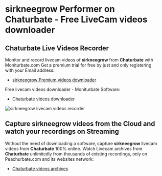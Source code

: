 # sirkneegrow Performer on Chaturbate - Free LiveCam videos downloader

## Chaturbate Live Videos Recorder

Monitor and record livecam videos of **sirkneegrow** from **Chaturbate** with Moniturbate.com
Get a premium trial for free by just and only registering with your Email address:
* [sirkneegrow Premium videos downloader](https://moniturbate.com/request-demo-licence-key.html)

Free livecam videos downloader - Moniturbate Software:
* [Chaturbate videos downloader](https://moniturbate.com/moniturbate-download-software.html)

![sirkneegrow livecam videos recorder](https://peachurnet.com/templates/moniturbate-software.png)


## Capture sirkneegrow videos from the Cloud and watch your recordings on Streaming

Without the need of downloading a software, capture **sirkneegrow** livecam videos from **Chaturbate** 100% online.
Watch Livecam archives from **Chaturbate** unlimitedly from thousands of existing recordings, only on Peachurbate.com and its websites network:
* [Chaturbate videos archives](https://peachurnet.com/)